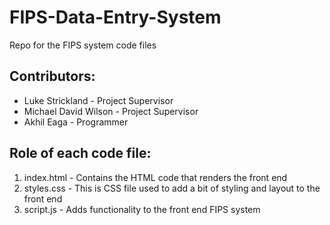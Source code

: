 # FIPS-Data-Entry-System
Repo for the FIPS system code files

## Contributors:
- Luke Strickland - Project Supervisor
- Michael David Wilson - Project Supervisor
- Akhil Eaga - Programmer


## Role of each code file:
1) index.html - Contains the HTML code that renders the front end
2) styles.css - This is CSS file used to add a bit of styling and layout to the front end
3) script.js - Adds functionality to the front end FIPS system
